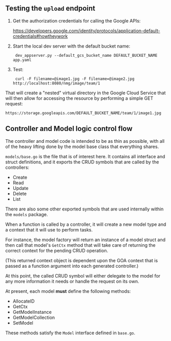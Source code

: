 ## Testing the `upload` endpoint

1. Get the authorization credentials for calling the Google APIs:

    https://developers.google.com/identity/protocols/application-default-credentials#howtheywork

2. Start the local dev server with the default bucket name:

        dev_appserver.py --default_gcs_bucket_name DEFAULT_BUCKET_NAME app.yaml


3. Test:

        curl -F filename=@image1.jpg -F filename=@image2.jpg http://localhost:8080/nmg/image/team/1

That will create a "nested" virtual directory in the Google Cloud Service that will then allow for accessing the resource by performing a simple GET request:

	https://storage.googleapis.com/DEFAULT_BUCKET_NAME/team/1/image1.jpg

## Controller and Model logic control flow

The controller and model code is intended to be as thin as possible, with all of the heavy lifting done by the model base class that everything shares.

`models/base.go` is the file that is of interest here.  It contains all interface and struct definitions, and it exports the CRUD symbols that are called by the controllers:

- Create
- Read
- Update
- Delete
- List

There are also some other exported symbols that are used internally within the `models` package.

When a function is called by a controller, it will create a new model type and a context that it will use to perform tasks.

For instance, the model factory will return an instance of a model struct and then call that model's `GetCtx` method that will take care of returning the correct context for the pending CRUD operation.

(This returned context object is dependent upon the GOA context that is passed as a function argument into each generated controller.)

At this point, the called CRUD symbol will either delegate to the model for any more information it needs or handle the request on its own.

At present, each model **must** define the following methods:

- AllocateID
- GetCtx
- GetModelInstance
- GetModelCollection
- SetModel

These methods satisfy the `Model` interface defined in `base.go`.

